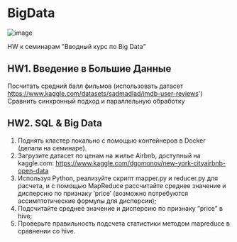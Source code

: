 # BigData
![image](https://yandex.by/images/search?pos=10&from=tabbar&img_url=https%3A%2F%2Fai-techpark.com%2Fwp-content%2Fuploads%2F2022%2F07%2FAdlumin-Spotlighted-26.jpg&text=bigdata&rpt=simage&lr=21144)

HW к семинарам "Вводный курс по Big Data"

## HW1. Введение в Большие Данные

Посчитать средний балл фильмов (использовать датасет https://www.kaggle.com/datasets/sadmadlad/imdb-user-reviews')
Сравнить cинхронный подход и параллельную обработку

## HW2. SQL & Big Data

1. Поднять кластер локально с помощью контейнеров в Docker (делали на семинаре).
2. Загрузите датасет по ценам на жилье Airbnb, доступный на kaggle.com: https://www.kaggle.com/dgomonov/new-york-cityairbnb-open-data
3. Используя Python, реализуйте скрипт mapper.py и reducer.py для расчета, и с помощью MapReduce рассчитайте среднее значение и дисперсию по признаку ’price’ (возможно потребуются ассимптотические формулы для дисперсии);
4. Подсчитайте среднее значение и дисперсию по признаку ”price” в hive;
5. Проверьте правильность подсчета статистики методом mapreduce в сравнении со hive.
